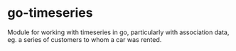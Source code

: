 # go-timeseries
Module for working with timeseries in go, particularly with association data, eg. a series of customers to whom a car was rented.
